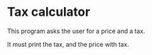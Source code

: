 # Tax calculator

This program asks the user for a price and a tax.

It must print the tax, and the price with tax.
